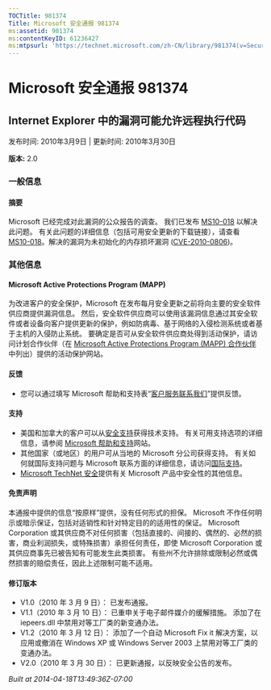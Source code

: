 ```yaml
---
TOCTitle: 981374
Title: Microsoft 安全通报 981374
ms:assetid: 981374
ms:contentKeyID: 61236427
ms:mtpsurl: 'https://technet.microsoft.com/zh-CN/library/981374(v=Security.10)'
---
```




Microsoft 安全通报 981374
=========================

Internet Explorer 中的漏洞可能允许远程执行代码
----------------------------------------------

发布时间: 2010年3月9日 | 更新时间: 2010年3月30日

**版本:** 2.0

### 一般信息

#### 摘要

Microsoft 已经完成对此漏洞的公众报告的调查。 我们已发布 [MS10-018](https://go.microsoft.com/fwlink/?linkid=182969) 以解决此问题。 有关此问题的详细信息（包括可用安全更新的下载链接），请查看 [MS10-018](https://go.microsoft.com/fwlink/?linkid=182969)。解决的漏洞为未初始化的内存损坏漏洞 ([CVE-2010-0806](https://www.cve.mitre.org/cgi-bin/cvename.cgi?name=cve-2010-0806))。

### 其他信息

#### Microsoft Active Protections Program (MAPP)

为改进客户的安全保护，Microsoft 在发布每月安全更新之前将向主要的安全软件供应商提供漏洞信息。 然后，安全软件供应商可以使用该漏洞信息通过其安全软件或者设备向客户提供更新的保护，例如防病毒、基于网络的入侵检测系统或者基于主机的入侵防止系统。 要确定是否可从安全软件供应商处得到活动保护，请访问计划合作伙伴（在 [Microsoft Active Protections Program (MAPP) 合作伙伴](https://www.microsoft.com/security/msrc/mapp/partners.mspx)中列出）提供的活动保护网站。

#### 反馈

-   您可以通过填写 Microsoft 帮助和支持表“[客户服务联系我们](https://support.microsoft.com/common/survey.aspx?scid=sw;en;1257&amp;showpage=1&amp;ws=technet&amp;sd=tech)”提供反馈。

#### 支持

-   美国和加拿大的客户可以从[安全支持](https://go.microsoft.com/fwlink/?linkid=21131)获得技术支持。 有关可用支持选项的详细信息，请参阅 [Microsoft 帮助和支持](https://support.microsoft.com/)网站。
-   其他国家（或地区）的用户可从当地的 Microsoft 分公司获得支持。 有关如何就国际支持问题与 Microsoft 联系方面的详细信息，请访问[国际支持](https://go.microsoft.com/fwlink/?linkid=21155)。
-   [Microsoft TechNet 安全](https://go.microsoft.com/fwlink/?linkid=21132)提供有关 Microsoft 产品中安全性的其他信息。

#### 免责声明

本通报中提供的信息“按原样”提供，没有任何形式的担保。 Microsoft 不作任何明示或暗示保证，包括对适销性和针对特定目的的适用性的保证。 Microsoft Corporation 或其供应商不对任何损害（包括直接的、间接的、偶然的、必然的损害，商业利润损失，或特殊损害）承担任何责任，即使 Microsoft Corporation 或其供应商事先已被告知有可能发生此类损害。 有些州不允许排除或限制必然或偶然损害的赔偿责任，因此上述限制可能不适用。

#### 修订版本

-   V1.0（2010 年 3 月 9 日）： 已发布通报。
-   V1.1（2010 年 3 月 10 日）： 已重申关于电子邮件媒介的缓解措施。 添加了在 iepeers.dll 中禁用对等工厂类的新变通办法。
-   V1.2（2010 年 3 月 12 日）： 添加了一个自动 Microsoft Fix it 解决方案，以应用或撤消在 Windows XP 或 Windows Server 2003 上禁用对等工厂类的变通办法。
-   V2.0（2010 年 3 月 30 日）： 已更新通报，以反映安全公告的发布。

*Built at 2014-04-18T13:49:36Z-07:00*
